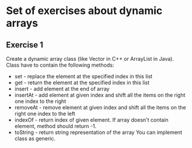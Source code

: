 # Set of exercises about dynamic arrays

## Exercise 1
Create a dynamic array class (like Vector in C++ or ArrayList in Java).  
Class have to contain the following methods:
- set - replace the element at the specified index in this list
- get - return the element at the specified index in this list
- insert - add element at the end of array
- insertAt - add element at given index and shift all the items on the right one index to the right
- removeAt - remove element at given index and shift all the items on the right one index to the left
- indexOf - return index of given element. If array doesn't contain element, method should return -1.  
- toString - return string representation of the array
You can implement class as generic.